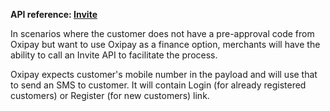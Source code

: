 <strong>API reference: <a href="/resources/api_reference/#invite">Invite</a></strong>

In scenarios where the customer does not have a pre-approval code from Oxipay but want to use Oxipay as a finance option, merchants will have the ability to call an Invite API to facilitate the process.

Oxipay expects customer's mobile number in the payload and will use that to send an SMS to customer. It will contain Login (for already registered customers) or Register (for new customers) link.